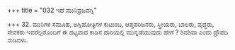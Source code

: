 +++
title = "032 ಇದೆ ಮುನಿವ್ರಜವಗ್ನಿ"

+++
32. ಮುನಿಗಳ ಸಮೂಹ, ಅಗ್ನಿಹೋತ್ರಿಗಳ ಕುಟುಂಬ, ಆಪ್ತಪರಿಜನರು, ಸ್ತ್ರೀಯರು, ಬಾಲರು, ವೃದ್ಧರು, ಸೇವಕರು ಇವರೆಲ್ಲರೊಂದಿಗೆ ಈ ದಟ್ಟವಾದ ಕಾಡಿನ ದಾರಿಯಲ್ಲಿ ಮುನ್ನಡೆಯುವುದು  ಹೇಗೆ ? ಶಿವಶಿವಾ ಎಂದು ದ್ರೌಪದಿ ನುಡಿದಳು.